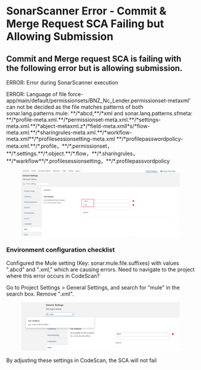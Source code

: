 # SonarScanner Error - Commit & Merge Request SCA Failing but Allowing Submission

## Commit and Merge request SCA is failing with the following error but is allowing submission.

ERROR: Error during SonarScanner execution

ERROR: Language of file force-app/main/default/permissionsets/BNZ\_Nc\_Lender.permissionset-metaxml' can not be decided as the file matches patterns of both sonar.lang.patterns.mule: \*\*/\*abcd,\*\*/\*xml and sonar.lanq.patterns.sfmeta: \*\*/\*profile-meta.xml.\*\*/\*permissionset-meta.xml.\*\*/\*settings-meta.xml.\*\*/\*abject-metaxml.z\*/\*field-meta.xmll\*s/\*fiow-meta.xml.\*\*/\*sharingrules-meta.xml.\*\*/\*workflow-meta.xml\*\*/\*profilesessionsetting-meta.xml \*\*/\*profilepasswordpolicy-meta.xml.\*\*/\*.profile，\*\*/\*.permissionset，\*\*/\*.settings.\*\*/\*.object.\*\*/\*.flow，\*\*/\*.sharingrules，\*\*/\*warkflow\*\*/\*.profilesessionsetting，\*\*/\*.profilepassvordpolicy

<figure><img src="../../../../.gitbook/assets/image.png" alt=""><figcaption></figcaption></figure>

### Environment configuration checklist

Configured the Mule setting (Key: sonar.mule.file.suffixes) with values ".abcd" and ".xml," which are causing errors. Need to navigate to the project where this error occurs in CodeScan?

Go to Project Settings > General Settings, and search for "mule" in the search box. Remove ".xml".

<figure><img src="../../../../.gitbook/assets/image (1).png" alt=""><figcaption></figcaption></figure>

By adjusting these settings in CodeScan, the SCA will not fail
